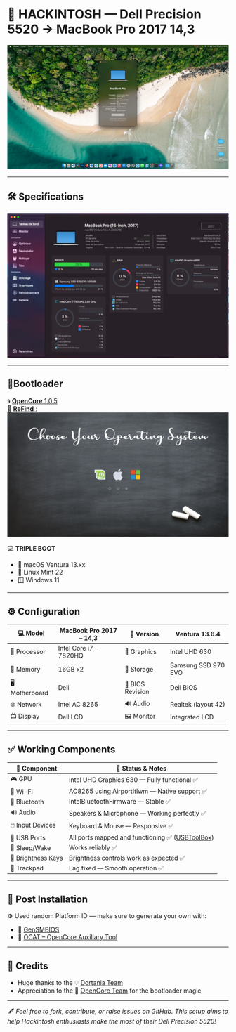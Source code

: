 # 🍏 HACKINTOSH — Dell Precision 5520 → MacBook Pro 2017 14,3  

![Desktop Preview](https://github.com/GUNNERSx/Dell-Precision5520-hackintosh/blob/main/desktop.webp)  

---

## 🛠️ Specifications  
![Specs](https://github.com/GUNNERSx/Dell-Precision5520-hackintosh/blob/main/specs.webp)  

---

## 🔄Bootloader 
🌀 [**OpenCore** 1.0.5](https://github.com/acidanthera/OpenCorePkg/releases)  
🚀 [**ReFind** :](https://www.rodsbooks.com/refind/)  
![reFind boot Manager](https://github.com/GUNNERSx/Dell-Precision5520-hackintosh/blob/main/reFindBootManager.webp)  

💻 **TRIPLE BOOT**  
- 🍎 macOS Ventura 13.xx  
- 🐧 Linux Mint 22  
- 🪟 Windows 11  

---

## ⚙️ Configuration  

| 💻 **Model**      | **MacBook Pro 2017 – 14,3** | 🧩 **Version**       | Ventura 13.6.4        |
|------------------|------------------------------|----------------------|------------------------|
| 🧠 Processor      | Intel Core i7-7820HQ         | 🎨 Graphics           | Intel UHD 630          |
| 🧵 Memory         | 16GB x2                      | 💾 Storage            | Samsung SSD 970 EVO    |
| 🖥️ Motherboard    | Dell                         | 🧬 BIOS Revision       | Dell BIOS              |
| 🌐 Network        | Intel AC 8265                | 🔊 Audio              | Realtek (layout 42)    |
| 📺 Display        | Dell LCD                     | 🖼️ Monitor            | Integrated LCD         |

---

## ✅ Working Components  

| 🔧 **Component**       | 📝 **Status & Notes**                                                                |
|------------------------|--------------------------------------------------------------------------------------|
| 🎮 GPU                | Intel UHD Graphics 630 — Fully functional ✅                                         |
| 📶 Wi-Fi              | AC8265 using AirportItlwm — Native support ✅                                       |
| 📡 Bluetooth          | IntelBluetoothFirmware — Stable ✅                                                   |
| 🔊 Audio              | Speakers & Microphone — Working perfectly ✅                                        |
| 🖱️ Input Devices      | Keyboard & Mouse — Responsive ✅                                                     |
| 🔌 USB Ports          | All ports mapped and functioning ✅ ([USBToolBox](https://github.com/USBToolBox/tool))|
| 🌙 Sleep/Wake         | Works reliably ✅                                                                    |
| 🔆 Brightness Keys    | Brightness controls work as expected ✅                                              |
| 🛞 Trackpad           | Lag fixed — Smooth operation ✅                                                      |

---

## 🧱 Post Installation  

⚙️ Used random Platform ID — make sure to generate your own with:  
- 🔧 [GenSMBIOS](https://github.com/corpnewt/GenSMBIOS)  
- 🧰 [OCAT – OpenCore Auxiliary Tool](https://github.com/ic005k/OCAuxiliaryTools/releases)  

---

## 🙏 Credits  

- Huge thanks to the 💡 [Dortania Team](https://dortania.github.io/OpenCore-Install-Guide/prerequisites.html#prerequisites)  
- Appreciation to the 🔧 [OpenCore Team](https://github.com/acidanthera/OpenCorePkg) for the bootloader magic  

---

🖋️ _Feel free to fork, contribute, or raise issues on GitHub. This setup aims to help Hackintosh enthusiasts make the most of their Dell Precision 5520!_

